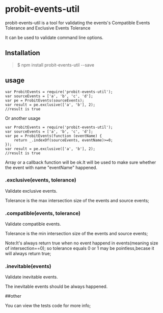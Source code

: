 # probit-events-util
probit-events-util is a tool for validating the events's Compatible Events Tolerance and Exclusive Events Tolerance

It can be used to validate command line options.

## Installation

>$ npm install probit-events-util --save

## usage

    var ProbitEvents = require('probit-events-util');
    var sourceEvents = ['a', 'b', 'c', 'd'];
    var pe = ProbitEvents(sourceEvents);
	var result = pe.exclusive(['a', 'b'], 2);
	//result is true

Or another usage

	var ProbitEvents = require('probit-events-util');
	var sourceEvents = ['a', 'b', 'c', 'd'];
	var pe = ProbitEvents(function (eventName) {
		return _.indexOf(sourceEvents, eventName)>=0;
	});
	var result = pe.exclusive(['a', 'b'], 2);
	//result is true

Array or a callback function will be ok.It will be used to make sure whether the event with name "eventName" happened.

### .exclusive(events, tolerance)

Validate exclusive events.

Tolerance is the max intersection size of the events and source events;

### .compatible(events, tolerance)

Validate compatible events.

Tolerance is the min intersection size of the events and source events;

Note:It's always return true when no event happend in events(meaning size of intersection==0);
so tolerance equals 0 or 1 may be pointless,becase it will always return true;

### .inevitable(events)

Validate inevitable events.

The inevitable events should be always happened.

##other

You can view the tests code for more info;
